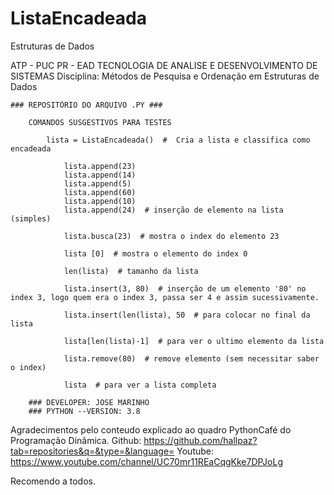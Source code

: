 # ListaEncadeada
 Estruturas de Dados

 ATP -  PUC PR  - EAD TECNOLOGIA DE ANALISE E DESENVOLVIMENTO DE SISTEMAS
    Disciplina:
        Métodos de Pesquisa e Ordenação em Estruturas de Dados
 
    ### REPOSITÓRIO DO ARQUIVO .PY ###

        COMANDOS SUSGESTIVOS PARA TESTES 

            lista = ListaEncadeada()  #  Cria a lista e classifica como encadeada

                lista.append(23)
                lista.append(14)
                lista.append(5)
                lista.append(60)
                lista.append(10)
                lista.append(24)  # inserção de elemento na lista (simples)

                lista.busca(23)  # mostra o index do elemento 23

                lista [0]  # mostra o elemento do index 0

                len(lista)  # tamanho da lista

                lista.insert(3, 80)  # inserção de um elemento '80' no index 3, logo quem era o index 3, passa ser 4 e assim sucessivamente.

                lista.insert(len(lista), 50  # para colocar no final da lista

                lista[len(lista)-1]  # para ver o ultimo elemento da lista

                lista.remove(80)  # remove elemento (sem necessitar saber o index)

                lista  # para ver a lista completa
        
        ### DEVELOPER: JOSE MARINHO 
        ### PYTHON --VERSION: 3.8


Agradecimentos pelo conteudo explicado ao quadro PythonCafé do Programação Dinâmica.
Github: https://github.com/hallpaz?tab=repositories&q=&type=&language=
Youtube: https://www.youtube.com/channel/UC70mr11REaCqgKke7DPJoLg

Recomendo a todos.